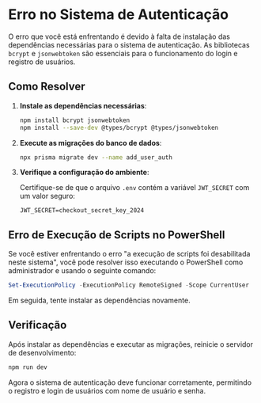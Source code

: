# Erro no Sistema de Autenticação

O erro que você está enfrentando é devido à falta de instalação das dependências necessárias para o sistema de autenticação. As bibliotecas `bcrypt` e `jsonwebtoken` são essenciais para o funcionamento do login e registro de usuários.

## Como Resolver

1. **Instale as dependências necessárias**:

   ```bash
   npm install bcrypt jsonwebtoken
   npm install --save-dev @types/bcrypt @types/jsonwebtoken
   ```

2. **Execute as migrações do banco de dados**:

   ```bash
   npx prisma migrate dev --name add_user_auth
   ```

3. **Verifique a configuração do ambiente**:
   
   Certifique-se de que o arquivo `.env` contém a variável `JWT_SECRET` com um valor seguro:

   ```
   JWT_SECRET=checkout_secret_key_2024
   ```

## Erro de Execução de Scripts no PowerShell

Se você estiver enfrentando o erro "a execução de scripts foi desabilitada neste sistema", você pode resolver isso executando o PowerShell como administrador e usando o seguinte comando:

```powershell
Set-ExecutionPolicy -ExecutionPolicy RemoteSigned -Scope CurrentUser
```

Em seguida, tente instalar as dependências novamente.

## Verificação

Após instalar as dependências e executar as migrações, reinicie o servidor de desenvolvimento:

```bash
npm run dev
```

Agora o sistema de autenticação deve funcionar corretamente, permitindo o registro e login de usuários com nome de usuário e senha.